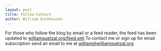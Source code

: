 ```yaml
---
layout: post
title: Follow-Contact
author: William Enckhausen
---
```

 For those who follow the blog by email or a feed reader, the feed has been updated to  <a href="https://www.williamquetzal.org/feed.xml">williamquetzal.org/feed.xml</a>  To contact me or sign up for email subscription send an email to me at william@williamquetzal.org.
